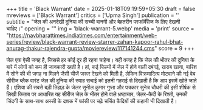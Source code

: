 +++
title = 'Black Warrant'
date = 2025-01-18T09:19:59+05:30
draft = false
mreviews = ['Black Warrant']
critics = ['Upma Singh']
publication = ''
subtitle = "जेल की अनदेखी दुनिया की सच्ची बानगी और बेहतरीन परफॉर्मेँसेज के लिए देखनी चाहिए।"
opening = ""
img = 'black-warrant-5.webp'
media = 'print'
source = "https://navbharattimes.indiatimes.com/entertainment/web-series/review/black-warrant-review-starrer-zahan-kapoor-rahul-bhat-anurag-thakur-rajendra-gupta/moviereview/117141244.cms"
score = 9
+++

जेल एक ऐसी जगह है, जिससे हर कोई दूर ही रहना चाहेगा। यही वजह है कि जेल की भीतर की दुनिया के बारे में लोगों को कम ही जानकारी रहती है। हां, कई फिल्मों में जेल में होने वाली दबंगई, खराब खाना, बारिश में सोने की भी जगह ना मिलने जैसी चीजें जरूर देखने को मिली है, लेकिन विक्रमादित्य मोटवाने की नई वेब सीरीज ब्लैक वारंट जेल की दुनिया की स्याह सचाई को इतनी गहराई से दिखाती है कि आप इसमें खोते जाते हैं। एशिया की सबसे बड़ी तिहाड़ के जेलर सुनील कुमार गुप्ता और पत्रकार सुनेत्र चौधरी की इसी शीर्षक से लिखी किताब पर आधारित यह सीरीज जेल के भीतर होने वाले भ्रष्टाचार, जेलर-कैदी के रिश्तों, उनकी जिंदगी के साथ-साथ अस्सी के दशक में फांसी पर चढ़े चर्चित कैदियों की कहानी भी दिखाती है।
